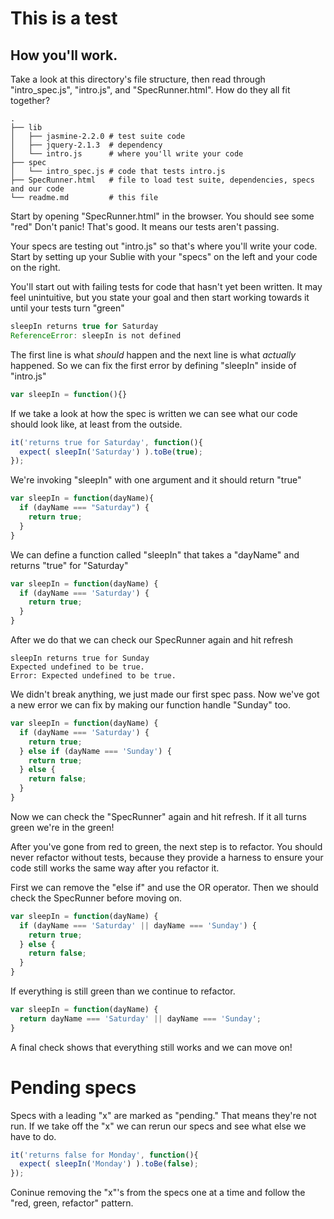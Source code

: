 # This is a test

## How you'll work.

Take a look at this directory's file structure, then read through "intro_spec.js", "intro.js", and "SpecRunner.html".  How do they all fit together?

```
.
├── lib
│   ├── jasmine-2.2.0 # test suite code
│   ├── jquery-2.1.3  # dependency
│   └── intro.js      # where you'll write your code
├── spec
│   └── intro_spec.js # code that tests intro.js
├── SpecRunner.html   # file to load test suite, dependencies, specs and our code
└── readme.md         # this file
```

Start by opening "SpecRunner.html" in the browser. You should see some "red" Don't panic!
That's good. It means our tests aren't passing.

Your specs are testing out "intro.js" so that's where you'll write your code.
Start by setting up your Sublie with your "specs" on the left and your code on the right.

You'll start out with failing tests for code that hasn't yet been written. It may feel unintuitive, but you state your goal and then start working towards it until your tests turn "green"

```js
sleepIn returns true for Saturday
ReferenceError: sleepIn is not defined
```

The first line is what *should* happen and the next line is what *actually* happened.  So we can fix the first error by defining "sleepIn" inside of "intro.js"

```js
var sleepIn = function(){}
```

If we take a look at how the spec is written we can see what our code should look like, at least from the outside.

```js
it('returns true for Saturday', function(){
  expect( sleepIn('Saturday') ).toBe(true);
});
```

We're invoking "sleepIn" with one argument and it should return "true"

```js
var sleepIn = function(dayName){
  if (dayName === "Saturday") {
    return true;
  }
}
```

We can define a function called "sleepIn" that takes a "dayName" and returns "true" for "Saturday"

```js
var sleepIn = function(dayName) {
  if (dayName === 'Saturday') {
    return true;
  }
}
```

After we do that we can check our SpecRunner again and hit refresh

```
sleepIn returns true for Sunday
Expected undefined to be true.
Error: Expected undefined to be true.
```

We didn't break anything, we just made our first spec pass. Now we've got a new error we can fix
by making our function handle "Sunday" too.

```js
var sleepIn = function(dayName) {
  if (dayName === 'Saturday') {
    return true;
  } else if (dayName === 'Sunday') {
    return true;
  } else {
    return false;
  }
}
```

Now we can check the "SpecRunner" again and hit refresh. If it all turns green we're in the green!

After you've gone from red to green, the next step is to refactor. You should never refactor without tests, because they provide a harness to ensure your code still works the same way after you refactor it.

First we can remove the "else if" and use the OR operator. Then we should check the SpecRunner before moving on.

```js
var sleepIn = function(dayName) {
  if (dayName === 'Saturday' || dayName === 'Sunday') {
    return true;
  } else {
    return false;
  }
}
```

If everything is still green than we continue to refactor.

```js
var sleepIn = function(dayName) {
  return dayName === 'Saturday' || dayName === 'Sunday';
}
```

A final check shows that everything still works and we can move on!

# Pending specs

Specs with a leading "x" are marked as "pending." That means they're not run.  If we take off the "x" we can rerun our specs and see what else we have to do.

```js
it('returns false for Monday', function(){
  expect( sleepIn('Monday') ).toBe(false);
});
```

Coninue removing the "x"'s from the specs one at a time and follow the "red, green, refactor" pattern.
